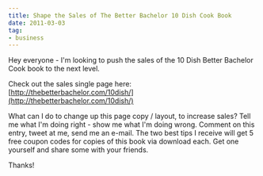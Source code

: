 ```yaml
---
title: Shape the Sales of The Better Bachelor 10 Dish Cook Book
date: 2011-03-03
tag:
- business
---
```

Hey everyone - I'm looking to push the sales of the 10 Dish Better Bachelor Cook book to the next level.  

<!--more-->

Check out the sales single page here:  [http://thebetterbachelor.com/10dish/](http://thebetterbachelor.com/10dish/)

What can I do to change up this page copy / layout, to increase sales?  Tell me what I'm doing right - show me what I'm doing wrong.  Comment on this entry, tweet at me, send me an e-mail.  The two best tips I receive will get 5 free coupon codes for copies of this book via download each.  Get one yourself and share some with your friends.

Thanks!
